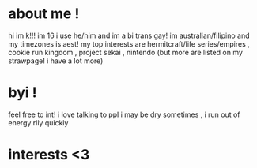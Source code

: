 # about me !
hi im k!!! im 16 i use he/him and im a bi trans gay! 
im australian/filipino and my timezones is aest!
my top interests are hermitcraft/life series/empires , cookie run kingdom , project sekai , nintendo 
(but more are listed on my strawpage! i have a lot more)

# byi !
feel free to int! i love talking to ppl
i may be dry sometimes , i run out of energy rlly quickly

# interests <3
